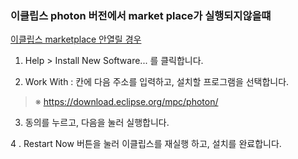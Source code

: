 ### 이클립스 photon 버전에서 market place가 실행되지않을떄

[이클립스 marketplace 안열릴 경우](https://amaze9001.tistory.com/87)

1. Help > Install New Software... 를 클릭합니다.

2. Work With : 칸에 다음 주소를 입력하고, 설치할 프로그램을 선택합니다. 

> ※ https://download.eclipse.org/mpc/photon/

3. 동의를 누르고, 다음을 눌러 실행합니다.

4 . Restart Now 버튼을 눌러 이클립스를 재실행 하고, 설치를 완료합니다. 




